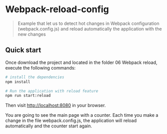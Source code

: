 # Webpack-reload-config
> Example that let us to detect hot changes in Webpack configuration (webpack.config.js) and reload automatically the application with the new changes

## Quick start
Once download the project and located in the folder 06 Webpack reload, execute the following commands:

```bash
# install the dependencies
npm install

# Run the application with reload feature
npm run start:reload
```

Then visit [http://localhost:8080](http://localhost:8080) in your browser.

You are going to see the main page with a counter. Each time you make a change in the file webpack.config.js, the application will reload automatically and the counter start again.